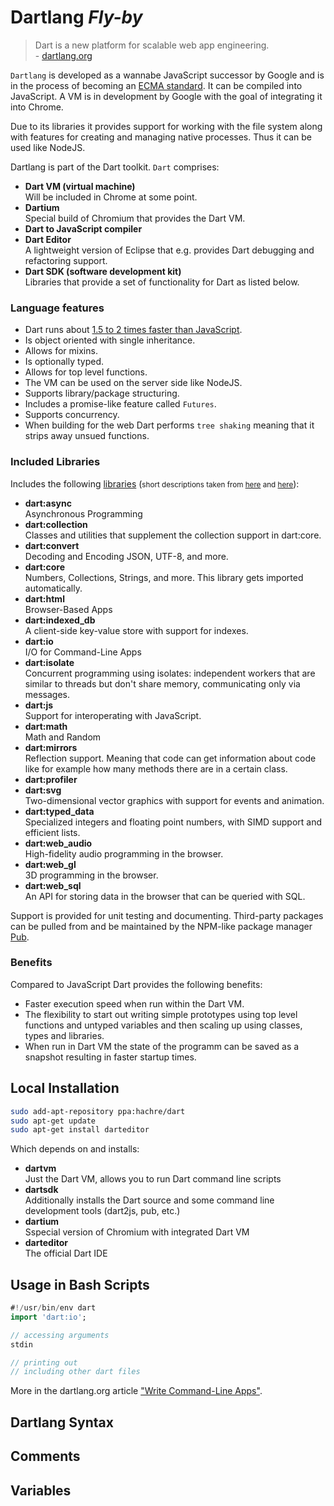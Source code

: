 # Dartlang _Fly-by_

> Dart is a new platform for scalable web app engineering.  
> \- [dartlang.org](https://www.dartlang.org/)

`Dartlang` is developed as a wannabe JavaScript successor by Google and is in the process of becoming an [ECMA standard](http://www.ecma-international.org/memento/TC52.htm). It can be compiled into JavaScript. A VM is in development by Google with the goal of integrating it into Chrome.

Due to its libraries it provides support for working with the file system along with features for creating and managing native processes. Thus it can be used like NodeJS.

Dartlang is part of the Dart toolkit. `Dart` comprises:

- **Dart VM (virtual machine)**  
Will be included in Chrome at some point.
- **Dartium**  
Special build of Chromium that provides the Dart VM.
- **Dart to JavaScript compiler**
- **Dart Editor**  
A lightweight version of Eclipse that e.g. provides Dart debugging and refactoring support.
- **Dart SDK (software development kit)**  
Libraries that provide a set of functionality for Dart as listed below.

### Language features

- Dart runs about [1.5 to 2 times faster than JavaScript](https://www.dartlang.org/performance/).
- Is object oriented with single inheritance.
- Allows for mixins.
- Is optionally typed.
- Allows for top level functions.
- The VM can be used on the server side like NodeJS.
- Supports library/package structuring.
- Includes a promise-like feature called `Futures`.
- Supports concurrency.
- When building for the web Dart performs `tree shaking` meaning that it strips away unsued functions.

### Included Libraries

Includes the following [libraries](https://api.dartlang.org/apidocs/channels/stable/dartdoc-viewer/home) (<small>short descriptions taken from [here](https://www.dartlang.org/docs/dart-up-and-running/contents/ch03.html) and [here](https://api.dartlang.org/apidocs/channels/stable/dartdoc-viewer/home)</small>):

- **dart:async**  
Asynchronous Programming
- **dart:collection**  
Classes and utilities that supplement the collection support in dart:core.
- **dart:convert**  
Decoding and Encoding JSON, UTF-8, and more.
- **dart:core**  
Numbers, Collections, Strings, and more. This library gets imported automatically.
- **dart:html**  
Browser-Based Apps
- **dart:indexed_db**  
A client-side key-value store with support for indexes.
- **dart:io**  
I/O for Command-Line Apps
- **dart:isolate**  
Concurrent programming using isolates: independent workers that are similar to threads but don't share memory, communicating only via messages.
- **dart:js**  
Support for interoperating with JavaScript.
- **dart:math**  
Math and Random
- **dart:mirrors**  
Reflection support. Meaning that code can get information about code like for example how many methods there are in a certain class.
- **dart:profiler**
- **dart:svg**  
Two-dimensional vector graphics with support for events and animation.
- **dart:typed_data**  
Specialized integers and floating point numbers, with SIMD support and efficient lists.
- **dart:web_audio**  
High-fidelity audio programming in the browser.
- **dart:web_gl**  
3D programming in the browser.
- **dart:web_sql**  
An API for storing data in the browser that can be queried with SQL.

Support is provided for unit testing and documenting. Third-party packages can be pulled from and be maintained by the NPM-like package manager [Pub](https://pub.dartlang.org/).

### Benefits

Compared to JavaScript Dart provides the following benefits:

- Faster execution speed when run within the Dart VM.
- The flexibility to start out writing simple prototypes using top level functions and untyped variables and then scaling up using classes, types and libraries.
- When run in Dart VM the state of the programm can be saved as a snapshot resulting in faster startup times.

## Local Installation

```bash
sudo add-apt-repository ppa:hachre/dart
sudo apt-get update
sudo apt-get install darteditor
```

Which depends on and installs:
- **dartvm**  
Just the Dart VM, allows you to run Dart command line scripts
- **dartsdk**  
Additionally installs the Dart source and some command line development tools (dart2js, pub, etc.)
- **dartium**  
Sspecial version of Chromium with integrated Dart VM
- **darteditor**  
The official Dart IDE

## Usage in Bash Scripts

```dart
#!/usr/bin/env dart
import 'dart:io';

// accessing arguments
stdin

// printing out
// including other dart files
```

More in the dartlang.org article ["Write Command-Line Apps"](https://www.dartlang.org/docs/tutorials/cmdline/).

## Dartlang Syntax

## Comments
## Variables
